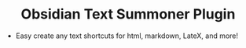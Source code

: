 <h1 align="center"> Obsidian Text Summoner Plugin </h1>

* Easy create any text shortcuts for html, markdown, LateX, and more!